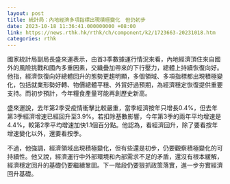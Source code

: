 ```yaml
---
layout: post
title: 統計局：內地經濟多項指標出現積極變化　但仍初步
date: 2023-10-18 11:36:41.000000000 +08:00
link: https://news.rthk.hk/rthk/ch/component/k2/1723663-20231018.htm
categories: rthk
---
```


國家統計局副局長盛來運表示，由首3季數據運行情況來看，內地經濟頂住來自國外的風險挑戰和國內多重因素，交織疊加帶來的下行壓力，總體上持續恢復向好。他指，經濟恢復向好總體回升的態勢更趨明顯，多個領域、多項指標都出現積極變化，包括就業形勢好轉、物價總體平穩、外貿好過預期，為經濟穩定恢復提供重要支持。而初步預計，今年糧食產量可能再創歷史新高。

盛來運說，去年第2季受疫情衝擊比較嚴重，當季經濟按年只增長0.4%，但去年第3季經濟增速已經回升至3.9%。若扣除基數影響，今年第3季的兩年平均增速是4.4%，較第2季平均增速加快1.1個百分點。他認為，看經濟回升，除了要看按年增速變化以外，還要看按季。

不過，他強調，經濟領域出現積極變化，但有些還是初步，仍要觀察積極變化的可持續性。他又說，經濟運行中外部環境和內部需求不足的矛盾，還沒有根本緩解，經濟穩定回升的基礎仍要繼續鞏固。下一階段仍要狠抓政策落實，進一步夯實經濟回升基礎。
